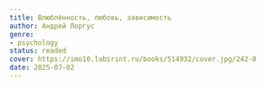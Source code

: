 ```yaml
---
title: Влюблённость, любовь, зависимость
author: Андрей Лоргус
genre:
- psychology
status: readed
cover: https://imo10.labirint.ru/books/514932/cover.jpg/242-0
date: 2025-07-02
---
```


